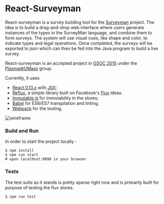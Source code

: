 React-Surveyman
===

React-surveyman is a survey building tool for the [Surveyman](http://surveyman.github.io/) project. The idea is to build a drag-and-drop web interface where users generate instances of the types in the SurveyMan language, and combine them to form surveys. The system will use visual cues, like shape and color, to indicate types and legal operations. Once completed, the surveys will be exported to json which can then be fed into the Java program to build a live survey.

React-surveyman is an accepted project in [GSOC 2015](https://www.google-melange.com/gsoc/homepage/google/gsoc2015) under the [Plasma@UMass](http://plasma.cs.umass.edu/) group.

Currently, it uses
* [React 0.13.x](http://facebook.github.io/react/) with [JSX](https://facebook.github.io/jsx/);
* [Reflux](https://github.com/spoike/refluxjs), a simple library built on Facebook's [Flux](http://facebook.github.io/react/blog/2014/05/06/flux.html) ideas.
* [Immutable.js](http://facebook.github.io/immutable-js/) for immutability in the stores;
* [Babel](https://babeljs.io/) for ES6/ES7 transpilation and linting;
* [Webpack](http://webpack.github.io/) for the tooling.

![wireframe](http://i.imgur.com/LlAR6HW.png)

### Build and Run
In order to start the project locally - 
```
$ npm install 
$ npm run start 
# open localhost:8090 in your browser
```

### Tests
The test suite as it stands is pretty sparse right now and is primarily built for purpose of testing the flux stores.
```
$ npm run test
```

